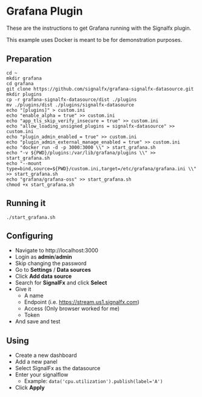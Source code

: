 # Grafana Plugin

These are the instructions to get Grafana running with the Signalfx plugin.

This example uses Docker is meant to be for demonstration purposes.

## Preparation

```
cd ~
mkdir grafana
cd grafana
git clone https://github.com/signalfx/grafana-signalfx-datasource.git
mkdir plugins
cp -r grafana-signalfx-datasource/dist ./plugins
mv ./plugins/dist ./plugins/signalfx-datasource
echo "[plugins]" > custom.ini
echo "enable_alpha = true" >> custom.ini
echo "app_tls_skip_verify_insecure = true" >> custom.ini
echo "allow_loading_unsigned_plugins = signalfx-datasource" >> custom.ini
echo "plugin_admin_enabled = true" >> custom.ini
echo "plugin_admin_external_manage_enabled = true" >> custom.ini
echo "docker run -d -p 3000:3000 \\" > start_grafana.sh
echo "-v ${PWD}/plugins:/var/lib/grafana/plugins \\" >> start_grafana.sh
echo "--mount type=bind,source=${PWD}/custom.ini,target=/etc/grafana/grafana.ini \\" >> start_grafana.sh
echo "grafana/grafana-oss" >> start_grafana.sh
chmod +x start_grafana.sh
```

## Running it

```
./start_grafana.sh
```

## Configuring

* Navigate to http://localhost:3000
* Login as **admin**/**admin**
* Skip changing the password
* Go to **Settings** / **Data sources**
* Click **Add data source**
* Search for **SignalFx** and click **Select**
* Give it
  * A name
  * Endpoint (i.e. https://stream.us1.signalfx.com)
  * Access (Only browser worked for me)
  * Token
* And save and test

## Using

* Create a new dashboard
* Add a new panel
* Select SignalFx as the datasource
* Enter your signalflow
  * Example: ```data('cpu.utilization').publish(label='A')```
* Click **Apply**